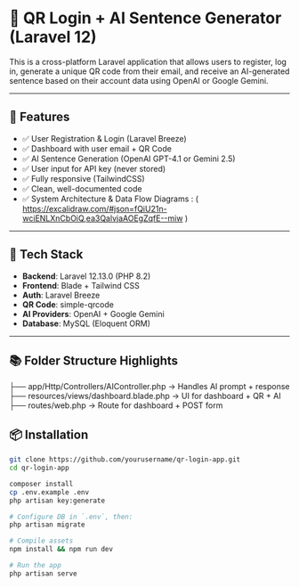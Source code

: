 # 🧾 QR Login + AI Sentence Generator (Laravel 12)

This is a cross-platform Laravel application that allows users to register, log in, generate a unique QR code from their email, and receive an AI-generated sentence based on their account data using OpenAI or Google Gemini.

---

## 🚀 Features

- ✅ User Registration & Login (Laravel Breeze)
- ✅ Dashboard with user email + QR Code
- ✅ AI Sentence Generation (OpenAI GPT-4.1 or Gemini 2.5)
- ✅ User input for API key (never stored)
- ✅ Fully responsive (TailwindCSS)
- ✅ Clean, well-documented code
- ✅ System Architecture & Data Flow Diagrams : ( https://excalidraw.com/#json=fQiU21n-wciENLXnCbOiQ,ea3QalvjaAOEgZqfE--miw ) 


---

## 🧪 Tech Stack

- **Backend**: Laravel 12.13.0 (PHP 8.2)
- **Frontend**: Blade + Tailwind CSS
- **Auth**: Laravel Breeze
- **QR Code**: simple-qrcode
- **AI Providers**: OpenAI + Google Gemini
- **Database**: MySQL (Eloquent ORM)

---

## 📚 Folder Structure Highlights
├── app/Http/Controllers/AIController.php   → Handles AI prompt + response
├── resources/views/dashboard.blade.php     → UI for dashboard + QR + AI
├── routes/web.php                          → Route for dashboard + POST form

## 📦 Installation

```bash
git clone https://github.com/yourusername/qr-login-app.git
cd qr-login-app

composer install
cp .env.example .env
php artisan key:generate

# Configure DB in `.env`, then:
php artisan migrate

# Compile assets
npm install && npm run dev

# Run the app
php artisan serve
